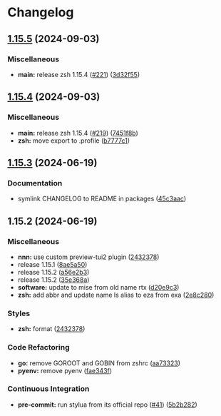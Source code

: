 # Changelog

## [1.15.5](https://github.com/engeir/stowfiles/compare/zsh-v1.15.4...zsh-v1.15.5) (2024-09-03)


### Miscellaneous

* **main:** release zsh 1.15.4 ([#221](https://github.com/engeir/stowfiles/issues/221)) ([3d32f55](https://github.com/engeir/stowfiles/commit/3d32f555846e76ca41798db8c53d1986b5e779e2))

## [1.15.4](https://github.com/engeir/stowfiles/compare/zsh-v1.15.3...zsh-v1.15.4) (2024-09-03)


### Miscellaneous

* **main:** release zsh 1.15.4 ([#219](https://github.com/engeir/stowfiles/issues/219)) ([7451f8b](https://github.com/engeir/stowfiles/commit/7451f8b230b998322e73f368802658b53fd63096))
* **zsh:** move export to .profile ([b7777c1](https://github.com/engeir/stowfiles/commit/b7777c19a08948e599e9228c9b1fa75be67d0d45))

## [1.15.3](https://github.com/engeir/stowfiles/compare/zsh-v1.15.2...zsh-v1.15.3) (2024-06-19)


### Documentation

* symlink CHANGELOG to README in packages ([45c3aac](https://github.com/engeir/stowfiles/commit/45c3aacf6c1c60ed559a8c394b4f4873fe9e806d))

## 1.15.2 (2024-06-19)


### Miscellaneous

* **nnn:** use custom preview-tui2 plugin ([2432378](https://github.com/engeir/stowfiles/commit/2432378548daa55375de1860c6f84aa1e8201db5))
* release 1.15.1 ([8ae5a50](https://github.com/engeir/stowfiles/commit/8ae5a506399c8574fd780fa48e6df75e7bf92946))
* release 1.15.2 ([a56e2b3](https://github.com/engeir/stowfiles/commit/a56e2b3e1a6a859ad6b0b3953832b88fd87ecfcb))
* release 1.15.2 ([35e368a](https://github.com/engeir/stowfiles/commit/35e368a1bf125ca33b6acc36d32f86ed88ca87be))
* **software:** update to mise from old name rtx ([d20e9c3](https://github.com/engeir/stowfiles/commit/d20e9c34e05c689bc231faae2f59c6955f1cf3a4))
* **zsh:** add abbr and update name ls alias to eza from exa ([2e8c280](https://github.com/engeir/stowfiles/commit/2e8c280758ca7b741ad6145da1909956834a5cf4))


### Styles

* **zsh:** format ([2432378](https://github.com/engeir/stowfiles/commit/2432378548daa55375de1860c6f84aa1e8201db5))


### Code Refactoring

* **go:** remove GOROOT and GOBIN from zshrc ([aa73323](https://github.com/engeir/stowfiles/commit/aa733233c3ef254703a60253bd432bdc0f5874d8))
* **pyenv:** remove pyenv ([fae343f](https://github.com/engeir/stowfiles/commit/fae343f81db53f9236b6bbf037b6473c3bae2f0b))


### Continuous Integration

* **pre-commit:** run stylua from its official repo ([#41](https://github.com/engeir/stowfiles/issues/41)) ([5b2b282](https://github.com/engeir/stowfiles/commit/5b2b28261541a6976f312a9684294810a4d75520))

